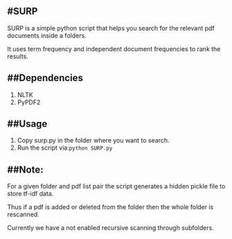#SURP
-----
SURP is a simple python script that helps you search for the relevant pdf documents inside a folders.

It uses term frequency and independent document frequencies to rank the results.

##Dependencies
------------
1. NLTK
2. PyPDF2

##Usage
-----
1. Copy surp.py in the folder where you want to search.
2. Run the script via:```python SURP.py```

##Note:
------
For a given folder and pdf list pair the script generates a hidden pickle file to store tf-idf data.

Thus if a pdf is added or deleted from the folder then the whole folder is rescanned.

Currently we have a not enabled recursive scanning through subfolders.
